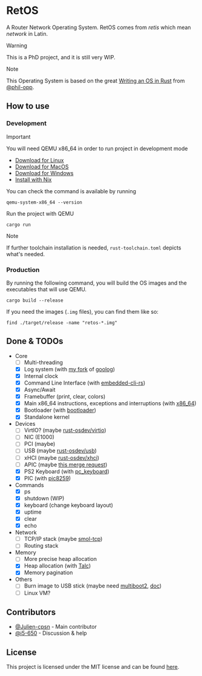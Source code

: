 # RetOS

A Router Network Operating System. RetOS comes from *retis* which mean *network* in Latin.

> [!WARNING]
> This is a PhD project, and it is still very WIP.

> [!NOTE]
> This Operating System is based on the great [Writing an OS in Rust](https://os.phil-opp.com/) from [@phil-opp](https://github.com/phil-opp). 

## How to use

### Development

> [!IMPORTANT]
> You will need QEMU x86_64 in order to run project in development mode
> - [Download for Linux](https://www.qemu.org/download/#linux) 
> - [Download for MacOS](https://www.qemu.org/download/#macos)
> - [Download for Windows](https://www.qemu.org/download/#windows)
> - [Install with Nix](https://search.nixos.org/packages?show=qemu)
> 
> You can check the command is available by running
> ```shell
> qemu-system-x86_64 --version
> ```

Run the project with QEMU

```shell
cargo run
```

> [!NOTE]
> If further toolchain installation is needed, `rust-toolchain.toml` depicts what's needed.

### Production

By running the following command, you will build the OS images and the executables that will use QEMU.

```shell
cargo build --release
```

If you need the images (`.img` files), you can find them like so:

```shell
find ./target/release -name "retos-*.img"
```

## Done & TODOs

- Core
  - [ ] Multi-threading
  - [x] Log system (with [my fork](https://github.com/Julien-cpsn/goolog) of [goolog](https://github.com/Gooxey/goolog))
  - [x] Internal clock
  - [x] Command Line Interface (with [embedded-cli-rs](https://github.com/funbiscuit/embedded-cli-rs))
  - [x] Async/Await
  - [x] Framebuffer (print, clear, colors)
  - [x] Main x86_64 instructions, exceptions and interruptions (with [x86_64](https://github.com/rust-osdev/x86_64))
  - [x] Bootloader (with [bootloader](https://github.com/rust-osdev/bootloader))
  - [x] Standalone kernel
- Devices
  - [ ] VirtIO? (maybe [rust-osdev/virtio](https://docs.rs/virtio-spec/latest/virtio_spec/))
  - [ ] NIC (E1000)
  - [ ] PCI (maybe)
  - [ ] USB (maybe [rust-osdev/usb](https://github.com/rust-osdev/usb))
  - [ ] xHCI (maybe [rust-osdev/xhci](https://docs.rs/xhci/latest/xhci/))
  - [ ] APIC (maybe [this merge request](https://github.com/rust-osdev/bootloader/pull/460/files))
  - [x] PS2 Keyboard (with [pc_keyboard](https://github.com/rust-embedded-community/pc-keyboard))
  - [x] PIC (with [pic8259](https://github.com/rust-osdev/pic8259))
- Commands
  - [x] ps
  - [x] shutdown (WIP)
  - [x] keyboard (change keyboard layout)
  - [x] uptime
  - [x] clear
  - [x] echo
- Network
  - [ ] TCP/IP stack (maybe [smol-tcp](https://github.com/smoltcp-rs/smoltcp))
  - [ ] Routing stack
- Memory
  - [ ] More precise heap allocation
  - [x] Heap allocation (with [Talc](https://github.com/SFBdragon/talc))
  - [x] Memory pagination
- Others
  - [ ] Burn image to USB stick (maybe need [multiboot2](https://github.com/rust-osdev/multiboot2), [doc](https://docs.rs/multiboot2/latest/multiboot2/))
  - [ ] Linux VM?

## Contributors

- [@Julien-cpsn](https://github.com/Julien-cpsn) - Main contributor
- [@i5-650](https://github.com/i5-650) - Discussion & help

## License

This project is licensed under the MIT license and can be found [here](https://github.com/Julien-cpsn/RetOS/blob/main/LICENSE).